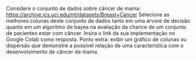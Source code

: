 Considere o conjunto de dados sobre câncer de mama:
<https://archive.ics.uci.edu/ml/datasets/Breast+Cancer>
Selecione as melhores colunas deste conjunto de dados tanto em uma árvore de decisão quanto em um algoritmo de bayes na avaliação da chance de um conjunto de pacientes estar com câncer. 
Insira o link da sua implementação no Google Colab como resposta. 
Ponto extra: exibir um gráfico de colunas ou dispersão que demonstre a possível relação de uma característica com o desenvolvimento de câncer de mama.